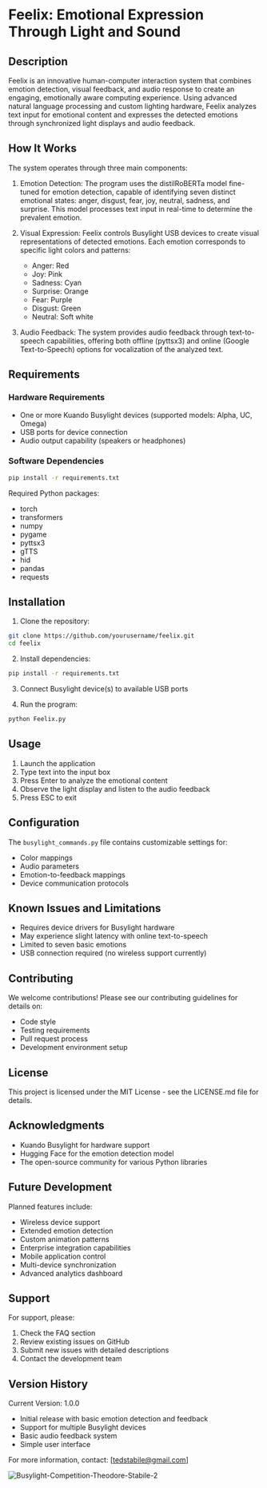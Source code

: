 
# Feelix: Emotional Expression Through Light and Sound

## Description

Feelix is an innovative human-computer interaction system that combines emotion detection, visual feedback, and audio response to create an engaging, emotionally aware computing experience. Using advanced natural language processing and custom lighting hardware, Feelix analyzes text input for emotional content and expresses the detected emotions through synchronized light displays and audio feedback.

## How It Works

The system operates through three main components:

1. Emotion Detection:
   The program uses the distilRoBERTa model fine-tuned for emotion detection, capable of identifying seven distinct emotional states: anger, disgust, fear, joy, neutral, sadness, and surprise. This model processes text input in real-time to determine the prevalent emotion.

2. Visual Expression:
   Feelix controls Busylight USB devices to create visual representations of detected emotions. Each emotion corresponds to specific light colors and patterns:
   - Anger: Red
   - Joy: Pink
   - Sadness: Cyan
   - Surprise: Orange 
   - Fear: Purple
   - Disgust: Green
   - Neutral: Soft white

3. Audio Feedback:
   The system provides audio feedback through text-to-speech capabilities, offering both offline (pyttsx3) and online (Google Text-to-Speech) options for vocalization of the analyzed text.

## Requirements

### Hardware Requirements
- One or more Kuando Busylight devices (supported models: Alpha, UC, Omega)
- USB ports for device connection
- Audio output capability (speakers or headphones)

### Software Dependencies
```bash
pip install -r requirements.txt
```

Required Python packages:
- torch
- transformers
- numpy
- pygame
- pyttsx3
- gTTS
- hid
- pandas
- requests

## Installation

1. Clone the repository:
```bash
git clone https://github.com/yourusername/feelix.git
cd feelix
```

2. Install dependencies:
```bash
pip install -r requirements.txt
```

3. Connect Busylight device(s) to available USB ports

4. Run the program:
```bash
python Feelix.py
```

## Usage

1. Launch the application
2. Type text into the input box
3. Press Enter to analyze the emotional content
4. Observe the light display and listen to the audio feedback
5. Press ESC to exit

## Configuration

The `busylight_commands.py` file contains customizable settings for:
- Color mappings
- Audio parameters
- Emotion-to-feedback mappings
- Device communication protocols

## Known Issues and Limitations

- Requires device drivers for Busylight hardware
- May experience slight latency with online text-to-speech
- Limited to seven basic emotions
- USB connection required (no wireless support currently)

## Contributing

We welcome contributions! Please see our contributing guidelines for details on:
- Code style
- Testing requirements
- Pull request process
- Development environment setup

## License

This project is licensed under the MIT License - see the LICENSE.md file for details.

## Acknowledgments

- Kuando Busylight for hardware support
- Hugging Face for the emotion detection model
- The open-source community for various Python libraries

## Future Development

Planned features include:
- Wireless device support
- Extended emotion detection
- Custom animation patterns
- Enterprise integration capabilities
- Mobile application control
- Multi-device synchronization
- Advanced analytics dashboard

## Support

For support, please:
1. Check the FAQ section
2. Review existing issues on GitHub
3. Submit new issues with detailed descriptions
4. Contact the development team

## Version History

Current Version: 1.0.0
- Initial release with basic emotion detection and feedback
- Support for multiple Busylight devices
- Basic audio feedback system
- Simple user interface

For more information, contact: [tedstabile@gmail.com]


![Busylight-Competition-Theodore-Stabile-2](https://github.com/user-attachments/assets/cc59fb29-df2d-4e28-adaa-d78182e1eb0a)


